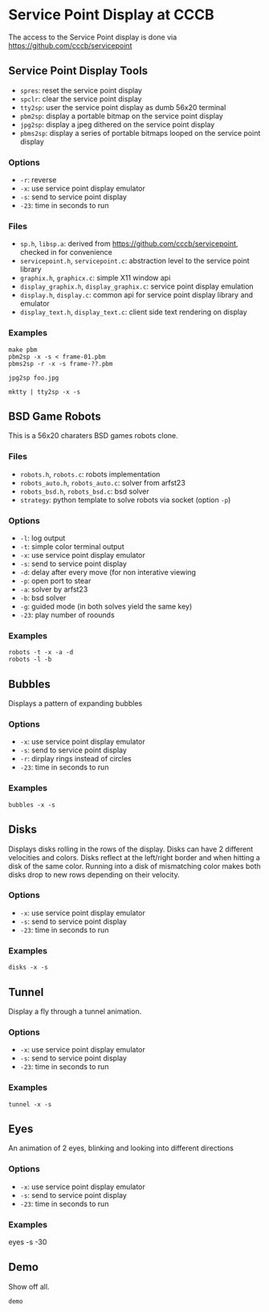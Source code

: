 # Service Point Display at CCCB

The access to the Service Point display is done via https://github.com/cccb/servicepoint

## Service Point Display Tools

  - `spres`: reset the service point display
  - `spclr`: clear the service point display
  - `tty2sp`: user the service point display as dumb 56x20 terminal
  - `pbm2sp`: display a portable bitmap on the service point display
  - `jpg2sp`: display a jpeg dithered on the service point display
  - `pbms2sp`: display a series of portable bitmaps looped on the service point display

### Options

  - `-r`: reverse
  - `-x`: use service point display emulator
  - `-s`: send to service point display
  - `-23`: time in seconds to run

### Files

  - `sp.h`, `libsp.a`: derived from https://github.com/cccb/servicepoint, checked in for convenience
  - `servicepoint.h`, `servicepoint.c`: abstraction level to the service point library
  - `graphix.h`, `graphicx.c`: simple X11 window api
  - `display_graphix.h`, `display_graphix.c`: service point display emulation
  - `display.h`, `display.c`: common api for service point display library and emulator
  - `display_text.h`, `display_text.c`: client side text rendering on display

### Examples

    make pbm
    pbm2sp -x -s < frame-01.pbm
    pbms2sp -r -x -s frame-??.pbm

    jpg2sp foo.jpg

    mktty | tty2sp -x -s

## BSD Game Robots

This is a 56x20 charaters BSD games robots clone.

### Files

  - `robots.h`, `robots.c`: robots implementation
  - `robots_auto.h`, `robots_auto.c`: solver from arfst23
  - `robots_bsd.h`, `robots_bsd.c`: bsd solver
  - `strategy`: python template to solve robots via socket (option `-p`)

### Options

  - `-l`: log output
  - `-t`: simple color terminal output
  - `-x`: use service point display emulator
  - `-s`: send to service point display
  - `-d`: delay after every move (for non interative viewing
  - `-p`: open port to stear
  - `-a`: solver by arfst23
  - `-b`: bsd solver
  - `-g`: guided mode (in both solves yield the same key)
  - `-23`: play number of roounds

### Examples

    robots -t -x -a -d
    robots -l -b

## Bubbles

Displays a pattern of expanding bubbles

### Options

  - `-x`: use service point display emulator
  - `-s`: send to service point display
  - `-r`: dirplay rings instead of circles
  - `-23`: time in seconds to run

### Examples

    bubbles -x -s

## Disks

Displays disks rolling in the rows of the display.  Disks can have 2 different
velocities and colors.  Disks reflect at the left/right border and when hitting
a disk of the same color.  Running into a disk of mismatching color makes both
disks drop to new rows depending on their velocity.

### Options

  - `-x`: use service point display emulator
  - `-s`: send to service point display
  - `-23`: time in seconds to run

### Examples

    disks -x -s

## Tunnel

Display a fly through a tunnel animation.

### Options

  - `-x`: use service point display emulator
  - `-s`: send to service point display
  - `-23`: time in seconds to run

### Examples

    tunnel -x -s

## Eyes

An animation of 2 eyes, blinking and looking into different directions

### Options

  - `-x`: use service point display emulator
  - `-s`: send to service point display
  - `-23`: time in seconds to run

### Examples

  eyes -s -30

## Demo

Show off all.

    demo
